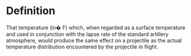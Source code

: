 # Definition

That temperature (in� F) which, when regarded as a surface temperature
and used in conjunction with the lapse rate of the standard artillery
atmosphere, would produce the same effect on a projectile as the actual
temperature distribution encountered by the projectile in flight.
